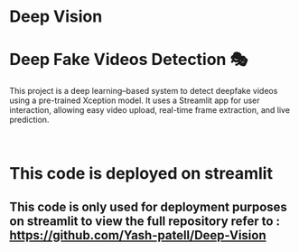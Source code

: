 # Deep Vision  
# Deep Fake Videos Detection 🎭
This project is a deep learning–based system to detect deepfake videos using a pre-trained Xception model. It uses a Streamlit app for user interaction, allowing easy video upload, real-time frame extraction, and live prediction.

<br>

# This code is deployed on streamlit 
## This code is only used for deployment purposes on streamlit to view the full repository refer to : https://github.com/Yash-patell/Deep-Vision
